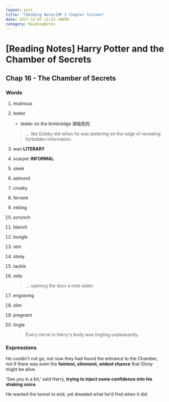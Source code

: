 ```yaml
---
layout: post
title: "[Reading Notes]HP 2 Chapter Sixteen"
date: 2017-12-07 22:53 +0800
category: ReadingNotes
---
```


# [Reading Notes] Harry Potter and the Chamber of Secrets

## Chap 16 - The Chamber of Secrets

### Words

1. mutinous
2. teeter
    * teeter on the brink/edge 濒临危险
    > ... like Dobby did when he was teetering on the edge of revealing forbidden information.

3. wan **LITERARY**
4. scarper **INFORMAL**
5. sleek
6. astound
7. croaky
8. fervent
9. inkling
10. scrunch
11. blanch
12. bungle
13. rein
14. stony
15. tackle
16. mite
    > ... opening the door a mite wider.

17. engraving
18. slim
19. pregnant
20. tingle
    > Every nerve in Harry's body was tingling unpleasantly.

### Expressions

He couldn't not go, not now they had found the entrance to the Chamber, not if there was even the **faintest, slimmest, widest chance** that Ginny might be alive.

'See you in a bit,' said Harry, **trying to inject some confidence into his shaking voice**.

He wanted the tunnel to end, yet dreaded what he'd find when it did.
